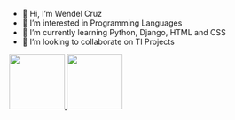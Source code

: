 
- 👋 Hi, I’m Wendel Cruz
- 👀 I’m interested in Programming Languages
- 🌱 I’m currently learning Python, Django, HTML and CSS
- 💞️ I’m looking to collaborate on TI Projects


<div>
<a href="https://github.com/WendelNCruz">
<img height="100em" src="https://github-readme-stats.vercel.app/api?username=WendelNCruz&theme=blue-green&show_icons=true"/>
<img height="100em" src="https://github-readme-stats.vercel.app/api/top-langs/?username=WendelNCruz"/>
</div>


<!---

--->
